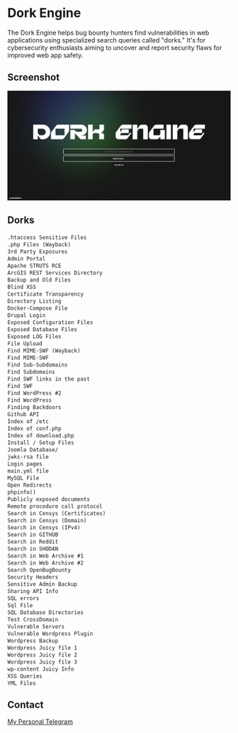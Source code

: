 # Dork Engine

The Dork Engine helps bug bounty hunters find vulnerabilities in web applications using specialized search queries called "dorks." It's for cybersecurity enthusiasts aiming to uncover and report security flaws for improved web app safety.

## Screenshot

![Screenshot](/src/img/ss.jpg)

## Dorks

    .htaccess Sensitive Files
    .php Files (Wayback)
    3rd Party Exposures
    Admin Portal
    Apache STRUTS RCE
    ArcGIS REST Services Directory
    Backup and Old Files
    Blind XSS
    Certificate Transparency
    Directory Listing
    Docker-Compose File
    Drupal Login
    Exposed Configuration Files
    Exposed Database Files
    Exposed LOG Files
    File Upload
    Find MIME-SWF (Wayback)
    Find MIME-SWF
    Find Sub-Subdomains
    Find Subdomains
    Find SWF links in the past
    Find SWF
    Find WordPress #2
    Find WordPress
    Finding Backdoors
    Github API
    Index of /etc
    Index of conf.php
    Index of download.php
    Install / Setup Files
    Joomla Database/
    jwks-rsa file
    Login pages
    main.yml file
    MySQL File
    Open Redirects
    phpinfo()
    Publicly exposed documents
    Remote procedure call protocol
    Search in Censys (Certificates)
    Search in Censys (Domain)
    Search in Censys (IPv4)
    Search in GITHUB
    Search in Reddit
    Search in SHODAN
    Search in Web Archive #1
    Search in Web Archive #2
    Search OpenBugBounty
    Security Headers
    Sensitive Admin Backup
    Sharing API Info
    SQL errors
    Sql File
    SQL Database Directories
    Test CrossDomain
    Vulnerable Servers
    Vulnerable Wordpress Plugin
    Wordpress Backup
    Wordpress Juicy file 1
    Wordpress Juicy file 2
    Wordpress Juicy file 3
    wp-content Juicy Info
    XSS Queries
    YML Files

## Contact

[My Personal Telegram](t.me/siimsek)